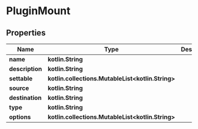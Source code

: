 
# PluginMount

## Properties
| Name | Type | Description | Notes |
| ------------ | ------------- | ------------- | ------------- |
| **name** | **kotlin.String** |  |  |
| **description** | **kotlin.String** |  |  |
| **settable** | **kotlin.collections.MutableList&lt;kotlin.String&gt;** |  |  |
| **source** | **kotlin.String** |  |  |
| **destination** | **kotlin.String** |  |  |
| **type** | **kotlin.String** |  |  |
| **options** | **kotlin.collections.MutableList&lt;kotlin.String&gt;** |  |  |



